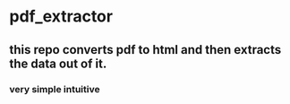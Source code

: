 # pdf_extractor
## this repo converts pdf to html and then extracts the data out of it.
### very simple intuitive
